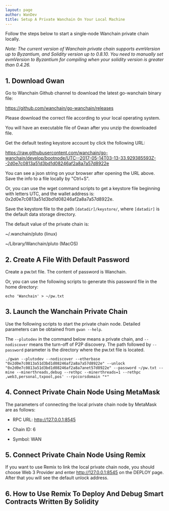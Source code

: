 ```yaml
---
layout: page
author: WanDev
title: Setup A Private Wanchain On Your Local Machine
---
```


Follow the steps below to start a single-node Wanchain private chain locally.

*Note: The current version of Wanchain private chain supports evmVersion up to Byzantium, and Solidity version up to 0.8.10. You need to manually set evmVersion to Byzantium for compiling when your solidity version is greater than 0.4.26.*

## 1. Download Gwan

Go to Wanchain Github channel to download the latest go-wanchain binary file:

https://github.com/wanchain/go-wanchain/releases

Please download the correct file according to your local operating system.

You will have an executable file of Gwan after you unzip the downloaded file.

Get the default testing keystore account by click the following URL:

https://raw.githubusercontent.com/wanchain/go-wanchain/develop/bootnode/UTC--2017-05-14T03-13-33.929385593Z--2d0e7c0813a51d3bd1d08246af2a8a7a57d8922e

You can see a json string on your browser after opening the URL above. Save the info to a file locally by "Ctrl+S".

Or, you can use the wget command scripts to get a keystore file beginning with letters UTC, and the wallet address is: 0x2d0e7c0813a51d3bd1d08246af2a8a7a57d8922e.

Save the keystore file to the path `[datadir]/keystore/`, where `[datadir]` is the default data storage directory.

The default value of the private chain is:

~/.wanchain/pluto (linux)

~/Library/Wanchain/pluto (MacOS)

## 2. Create A File With Default Password

Create a pw.txt file. The content of password is Wanchain.

Or, you can use the following scripts to generate this password file in the home directory:


`echo 'Wanchain' > ~/pw.txt`


## 3. Launch the Wanchain Private Chain

Use the following scripts to start the private chain node. Detailed parameters can be obtained from `gwan --help`.

The `--plutodev` in the command below means a private chain, and `--nodiscover` means the turn-off of P2P discovery. The path followed by `--password` parameter is the directory where the pw.txt file is located.

```
./gwan --plutodev --nodiscover --etherbase "0x2d0e7c0813a51d3bd1d08246af2a8a7a57d8922e" --unlock "0x2d0e7c0813a51d3bd1d08246af2a8a7anet57d8922e" --password ~/pw.txt --mine --minerthreads,debug --rethpc --minerthreads=1 --rethpc ,web3,personal,txpool,pos' --rpccorsdomain "*"
```

## 4. Connect Private Chain Node Using MetaMask

The parameters of connecting the local private chain node by MetaMask are as follows:


* RPC URL: http://127.0.0.1:8545

* Chain ID: 6

* Symbol: WAN

## 5. Connect Private Chain Node Using Remix

If you want to use Remix to link the local private chain node, you should choose Web 3 Provider and enter http://127.0.0.1:8545 on the DEPLOY page. After that you will see the default unlock address.

## 6. How to Use Remix To Deploy And Debug Smart Contracts Written By Solidity


